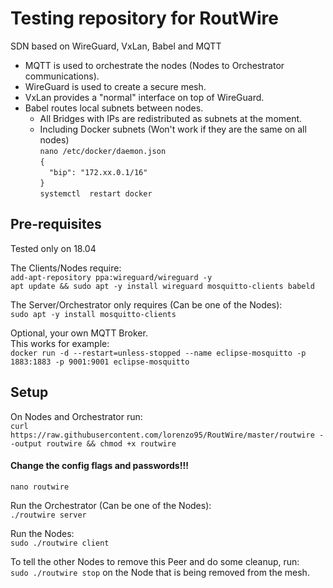 Testing repository for RoutWire
===============================

SDN based on WireGuard, VxLan, Babel and MQTT
 - MQTT is used to orchestrate the nodes (Nodes to Orchestrator communications).
 - WireGuard is used to create a secure mesh.
 - VxLan provides a "normal" interface on top of WireGuard.
 - Babel routes local subnets between nodes.  
   - All Bridges with IPs are redistributed as subnets at the moment.
   - Including Docker subnets (Won't work if they are the same on all nodes)  
   `nano /etc/docker/daemon.json`  
   `{`  
   `  "bip": "172.xx.0.1/16"`  
   `}`  
   `systemctl  restart docker`  
  
## Pre-requisites
Tested only on 18.04  
  
The Clients/Nodes require:  
`add-apt-repository ppa:wireguard/wireguard -y`  
`apt update && sudo apt -y install wireguard mosquitto-clients babeld`  
  
The Server/Orchestrator only requires (Can be one of the Nodes):  
`sudo apt -y install mosquitto-clients`  
  
Optional, your own MQTT Broker.  
This works for example:  
`docker run -d --restart=unless-stopped --name eclipse-mosquitto -p 1883:1883 -p 9001:9001 eclipse-mosquitto`  
  
## Setup
On Nodes and Orchestrator run:  
`curl https://raw.githubusercontent.com/lorenzo95/RoutWire/master/routwire --output routwire && chmod +x routwire`  

#### Change the config flags and passwords!!! 
`nano routwire`  
  
Run the Orchestrator (Can be one of the Nodes):  
`./routwire server`  
  
Run the Nodes:  
`sudo ./routwire client`
  
To tell the other Nodes to remove this Peer and do some cleanup, run:  
`sudo ./routwire stop` on the Node that is being removed from the mesh.  
